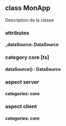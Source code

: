 ## class MonApp
Description de la classe

### attributes
#### _dataSource: DataSource

### category core [ts]
#### dataSource() : DataSource

### aspect server
#### categories: core

### aspect client
#### categories: core
